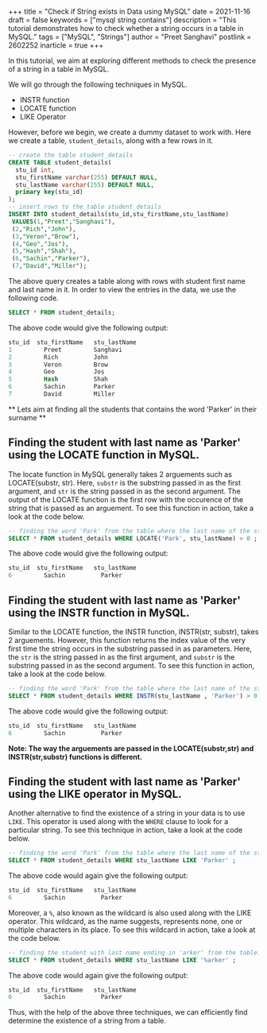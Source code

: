 +++
title = "Check if String exists in Data using MySQL"
date = 2021-11-16
draft = false
keywords = ["mysql string contains"]
description = "This tutorial demonstrates how to check whether a string occurs in a table in MySQL."
tags = ["MySQL", "Strings"]
author = "Preet Sanghavi"
postlink = 2602252
inarticle = true
+++

In this tutorial, we aim at exploring different methods to check the presence of a string in a table in MySQL.

We will go through the following techniques in MySQL.
- INSTR function
- LOCATE function
- LIKE Operator

However, before we begin, we create a dummy dataset to work with. Here we create a table, `student_details`, along with a few rows in it. 

```SQL
-- create the table student_details
CREATE TABLE student_details(
  stu_id int,
  stu_firstName varchar(255) DEFAULT NULL,
  stu_lastName varchar(255) DEFAULT NULL,
  primary key(stu_id)
);
-- insert rows to the table student_details
INSERT INTO student_details(stu_id,stu_firstName,stu_lastName) 
 VALUES(1,"Preet","Sanghavi"),
 (2,"Rich","John"),
 (3,"Veron","Brow"),
 (4,"Geo","Jos"),
 (5,"Hash","Shah"),
 (6,"Sachin","Parker"),
 (7,"David","Miller");
```

The above query creates a table along with rows with student first name and last name in it. In order to view the entries in the data, we use the following code.

```SQL
SELECT * FROM student_details;
```

The above code would give the following output:

```SQL
stu_id	stu_firstName	stu_lastName
1	      Preet	        Sanghavi
2	      Rich	        John
3	      Veron	        Brow
4	      Geo	        Jos
5	      Hash	        Shah
6	      Sachin	    Parker
7	      David	        Miller
```

** Lets aim at finding all the students that contains the word 'Parker' in their surname **

## Finding the student with last name as 'Parker' using the LOCATE function in MySQL.

The locate function in MySQL generally takes 2 arguements such as LOCATE(substr, str). Here, `substr` is the substring passed in as the first argument, and `str` is the string passed in as the second argument. The output of the LOCATE function is the first row with the occurence of the string that is passed as an arguement. To see this function in action, take a look at the code below.

```SQL
-- finding the word 'Park' from the table where the last name of the student is Park.
SELECT * FROM student_details WHERE LOCATE('Park', stu_lastName) > 0 ;
```

The above code would give the following output:

```SQL
stu_id	stu_firstName	stu_lastName
6	      Sachin	      Parker
```

## Finding the student with last name as 'Parker' using the INSTR function in MySQL.

Similar to the LOCATE function, the INSTR function, INSTR(str, substr), takes 2 arguements. However, this function returns the index value of the very first time the string occurs in the substring passed in as parameters. Here, the `str` is the string passed in as the first argument, and `substr` is the substring passed in as the second argument. To see this function in action, take a look at the code below.


```SQL
-- finding the word 'Park' from the table where the last name of the student is Park.
SELECT * FROM student_details WHERE INSTR(stu_lastName , 'Parker') > 0;
```

The above code would give the following output:

```SQL
stu_id	stu_firstName	stu_lastName
6	      Sachin	      Parker
```

**Note: The way the arguements are passed in the LOCATE(substr,str) and INSTR(str,substr) functions is different.**

## Finding the student with last name as 'Parker' using the LIKE operator in MySQL.

Another alternative to find the existence of a string in your data is to use `LIKE`. This operator is used along with the `WHERE` clause to look for a particular string. To see this technique in action, take a look at the code below.   


```SQL
-- finding the word 'Park' from the table where the last name of the student is Parker.
SELECT * FROM student_details WHERE stu_lastName LIKE 'Parker' ;
```

The above code would again give the following output:

```SQL
stu_id	stu_firstName	stu_lastName
6	      Sachin	      Parker
```

Moreover, a `%`, also known as the wildcard is also used along with the LIKE operator. This wildcard, as the name suggests, represents none, one or multiple characters in its place. To see this wildcard in action, take a look at the code below.   

```SQL
-- finding the student with last name ending in 'arker' from the table.
SELECT * FROM student_details WHERE stu_lastName LIKE '%arker' ;
```

The above code would again give the following output:

```SQL
stu_id	stu_firstName	stu_lastName
6	      Sachin	      Parker
```

Thus, with the help of the above three techniques, we can efficiently find determine the existence of a string from a table. 
